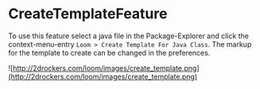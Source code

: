 # CreateTemplateFeature #

To use this feature select a java file in the Package-Explorer and click the context-menu-entry `Loom > Create Template For Java Class`.
The markup for the template to create can be changed in the preferences.

![http://2drockers.com/loom/images/create_template.png](http://2drockers.com/loom/images/create_template.png)